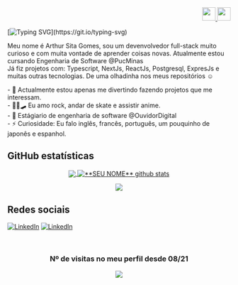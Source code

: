 <div align=right>
	<a href="https://github.com/SitaGomes">
		<img width="30" src="https://cdn.jsdelivr.net/gh/hampusborgos/country-flags@main/svg/gb.svg"/>
	</a>
	<a href="https://github.com/SitaGomes/SitaGomes/blob/main/README_FRANCAIS.md">
		<img width="30" src="https://cdn.jsdelivr.net/gh/hampusborgos/country-flags@main/svg/fr.svg"/>
	</a>
</div>

[![Typing SVG](https://readme-typing-svg.demolab.com?font=Roboto&size=22&duration=3500&pause=200&color=FF80BF&width=800&lines=Oie+👋;Joia?+😁;Deixa+eu+me+apresentar...)](https://git.io/typing-svg)

<p>
  Meu nome é Arthur Sita Gomes, sou um devenvolvedor full-stack muito curioso e com muita vontade de aprender coisas novas. Atualmente estou cursando Engenharia de Software @PucMinas
</br>
  Já fiz projetos com: Typescript, NextJs, ReactJs, Postgresql, ExpresJs e muitas outras tecnologias. De uma olhadinha nos meus repositórios ☺
</p>
	
<p align="left">
- 🔭  Actualmente estou apenas me divertindo fazendo projetos que me interessam.
	<br/>
- 👨‍🎤🛹 Eu amo rock, andar de skate e assistir anime.
	<br/>
- 👷 Estágiario de engenharia de software @OuvidorDigital
		<br/>
- ⚡ Curiosidade: Eu falo inglês, francês, português, um pouquinho de japonês e espanhol.
</p>

## GitHub estatísticas
<div align=center>

<a href="https://github.com/Gurupreet">
  <img align="center" src="https://github-readme-stats.vercel.app/api/top-langs/?username=SitaGomes&theme=dracula&hide_langs_below=1" />
</a>
	
<a href="https://github.com/Gurupreet">
 <img align="center" src="https://github-readme-stats.vercel.app/api?username=SitaGomes&show_icons=true&theme=dracula&line_height=40&custom_title=Sita+Gomes'+Github+Stats" alt="**SEU NOME** github stats"/>
</a>
  
<p></p>

![](https://streak-stats.demolab.com/?user=sitagomes&theme=dracula)
	
</div>
	
## Redes sociais
	
<div align=left style={{display: "flex" "gap": "20px"}}>
	
[![LinkedIn](https://img.shields.io/badge/-LinkedIn-%230077B5?style=for-the-badge&logo=linkedin&logoColor=white)](https://www.linkedin.com/in/SitaGomes/)
[![LinkedIn](https://img.shields.io/badge/-Twitter-08009C?style=for-the-badge&logo=twitter&logoColor=white)](https://www.twitter/SitaGomes)
	
</div>

<br/>

<div align="center">
	
### Nº de visitas no meu perfil desde 08/21

<img alingn="center" src="https://profile-counter.glitch.me/SitaGomes/count.svg" />
</div>
 
